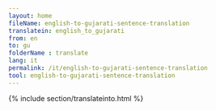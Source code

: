 ```yaml
---
layout: home
fileName: english-to-gujarati-sentence-translation
translatein: english_to_gujarati
from: en
to: gu
folderName : translate
lang: it
permalink: /it/english-to-gujarati-sentence-translation
tool: english-to-gujarati-sentence-translation
---
```

{% include section/translateinto.html %}